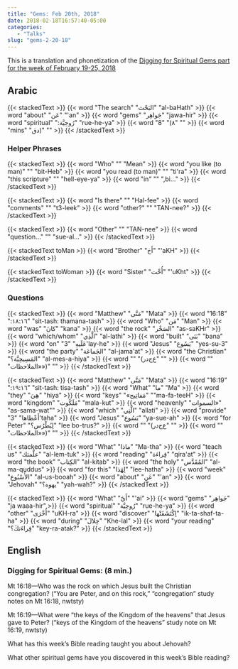 ```yaml
---
title: "Gems: Feb 20th, 2018"
date: 2018-02-18T16:57:40-05:00
categories:
   - "Talks"
slug: "gems-2-20-18"
---
```

This is a translation and phonetization of the [Digging for Spiritual Gems part for the week of February 19-25,
2018](https://www.jw.org/en/publications/jw-meeting-workbook/february-2018-mwb/meeting-schedule-feb19-25/)

## Arabic

{{< stackedText >}}
   {{< word "The search" "البَحْث" "al-baHath" >}}
   {{< word "about" "عَن" "'an" >}}
   {{< word "gems" "جَواهِر" "jawa-hir" >}}
   {{< word "spiritual" "رُوحِيَّة:‏" "rue-he-ya" >}}
   {{< word "8" "‏‎(‏٨" "" >}}
   {{< word "mins" "دق)‎‏" "" >}}
{{< /stackedText >}}

### Helper Phrases

{{< stackedText >}}
   {{< word "Who" "" "Mean" >}}
   {{< word "you like (to man)" "" "bit-Heb" >}}
   {{< word "you read (to man)" "" "ti'ra" >}}
   {{< word "this scripture" "" "hell-eye-ya" >}}
   {{< word "in" "" ",bi..." >}}
{{< /stackedText >}}

{{< stackedText >}}
   {{< word "Is there" "" "Hal-fee" >}}
   {{< word "comments" "" "t3-leek" >}}
   {{< word "other?" "" "TAN-nee?" >}}
{{< /stackedText >}}

{{< stackedText >}}
   {{< word "Other" "" "TAN-nee" >}}
   {{< word "question..." "" "sue-al..." >}}
{{< /stackedText >}}

{{< stackedText  toMan >}}
   {{< word "Brother" "أَخ" "'aKH" >}}
{{< /stackedText >}}

{{< stackedText toWoman >}}
   {{< word "Sister" "أُخْت" "'uKht" >}}
{{< /stackedText >}}

### Questions

{{< stackedText >}}
   {{< word "Matthew" "مَتَّى" "Mata" >}}
   {{< word "16:18" "١٦:‏١٨‏:‏" "sit-tash: thamana-tash" >}}
   {{< word "Who" "مَن" "Man" >}}
   {{< word "was" "كانَ" "kana" >}}
   {{< word "the rock" "الصَخْر" "as-saKHr" >}}
   {{< word "which/whom" "الَّذِي" "al-lathi" >}}
   {{< word "built" "بَنَى" "bana" >}}
   {{< word "on" "عَلَيهِ" "3'lay-he" >}}
   {{< word "Jesus" "يَسُوع" "yes-su-3" >}}
   {{< word "the party" "الجَماعَة" "al-jama'at" >}}
   {{< word "the Christian" "المَسِيحِيَّة؟‏" "al-mes-a-hiya" >}}
   {{< word "" "‎(‏ع‌ج‌در" "" >}}
   {{< word "" "‏«‏الملاحظات‏»)‎‏" "" >}}
{{< /stackedText >}}

{{< stackedText >}}
   {{< word "Matthew" "مَتَّى" "Mata" >}}
   {{< word "16:19" "١٦:‏١٩‏:‏" "sit-tash: tisa-tash" >}}
   {{< word "What" "ما" "Ma" >}}
   {{< word "they" "هِيَ" "hiya" >}}
   {{< word "keys" "«مَفاتِيح" "\"ma-fa-teeH" >}}
   {{< word "kingdom" "مَلَكُوت" "mala-kut" >}}
   {{< word "heavenly" "السموات»" "as-sama-wat\"" >}}
   {{< word "which" "الَّتِي" "allati" >}}
   {{< word "provide" "أَعْطاها" "3'taha" >}}
   {{< word "Jesus" "يَسُوع" "ya-sue-ah" >}}
   {{< word "for Peter" "لِبُطْرُس؟" "lee bo-trus?" >}}
   {{< word "" "‎(‏ع‌ج‌در" "" >}}
   {{< word "" "‏«‏الملاحظات‏»)‎‏" "" >}}
{{< /stackedText >}}

{{< stackedText >}}
   {{< word "What" "ماذا" "Ma-tha" >}}
   {{< word "teach us" "علَّمتك" "al-lem-tuk" >}}
   {{< word "reading" "قِراءَة" "qira'at" >}}
   {{< word "the book" "الكِتاب" "al-kitab" >}}
   {{< word "the holy" "المُقَدَّس" "al-ma-quddus" >}}
   {{< word "for this" "لِهٰذا" "lee-hatha" >}}
   {{< word "week" "الأُسْبُوع" "al-us-booah" >}}
   {{< word "about" "عَن" "'an" >}}
   {{< word "Jehovah" "يهوه؟‏" "yah-wah?" >}}
{{< /stackedText >}}

{{< stackedText >}}
   {{< word "What" "أَيّ" "'ai" >}}
   {{< word "gems" "جَواهِر" "ja waaa-hir" >}}
   {{< word "spiritual" "رُوحِيَّة" "rue-he-ya" >}}
   {{< word "other" "أُخْرَى" "uKH-ra" >}}
   {{< word "discover" "اِكْتَشَفَتْها" "ik-ta-shaf-ta-ha" >}}
   {{< word "during" "خِلالَ" "Khe-lal" >}}
   {{< word "your reading" "قِراءَتكَ؟‏" "key-ra-atak?" >}}
{{< /stackedText >}}


## English

### Digging for Spiritual Gems: (8 min.)

Mt 16:18​—Who was the rock on which Jesus built the Christian congregation? (“You are Peter, and on this rock,” “congregation” study notes on Mt 16:18, nwtsty)

Mt 16:19​—What were “the keys of the Kingdom of the heavens” that Jesus gave to Peter? (“keys of the Kingdom of the heavens” study note on Mt 16:19, nwtsty)

What has this week’s Bible reading taught you about Jehovah?

What other spiritual gems have you discovered in this week’s Bible reading?
